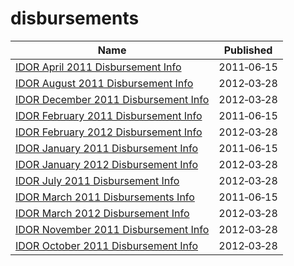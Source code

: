 # disbursements

Name | Published
---- | ---------
[IDOR April 2011 Disbursement Info](../datasets/v8mt-a2xt.md) | 2011&#x2011;06&#x2011;15
[IDOR August 2011 Disbursement Info](../datasets/k2uu-sczi.md) | 2012&#x2011;03&#x2011;28
[IDOR December 2011 Disbursement Info](../datasets/nz4r-xryt.md) | 2012&#x2011;03&#x2011;28
[IDOR February 2011 Disbursement Info](../datasets/q7st-f6ng.md) | 2011&#x2011;06&#x2011;15
[IDOR February 2012 Disbursement Info](../datasets/hndt-sirc.md) | 2012&#x2011;03&#x2011;28
[IDOR January 2011 Disbursement Info](../datasets/9hd6-23mp.md) | 2011&#x2011;06&#x2011;15
[IDOR January 2012 Disbursement Info](../datasets/ht88-vn77.md) | 2012&#x2011;03&#x2011;28
[IDOR July 2011 Disbursement Info](../datasets/z674-9yqn.md) | 2012&#x2011;03&#x2011;28
[IDOR March 2011 Disbursements Info](../datasets/cicy-8kct.md) | 2011&#x2011;06&#x2011;15
[IDOR March 2012 Disbursement Info](../datasets/xkgu-k4gf.md) | 2012&#x2011;03&#x2011;28
[IDOR November 2011 Disbursement Info](../datasets/dspb-8nx5.md) | 2012&#x2011;03&#x2011;28
[IDOR October 2011 Disbursement Info](../datasets/dinp-e2ju.md) | 2012&#x2011;03&#x2011;28

